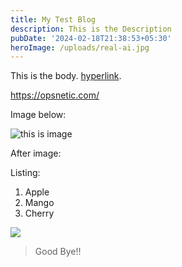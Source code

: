 ```yaml
---
title: My Test Blog
description: This is the Description
pubDate: '2024-02-18T21:38:53+05:30'
heroImage: /uploads/real-ai.jpg
---
```

This is the body. [hyperlink](https://opsnetic.com/).

https://opsnetic.com/

Image below:

![this is image](/uploads/images.jpeg)

After image:

Listing:

1. Apple
2. Mango
3. Cherry

![](/uploads/cherry.jpg)

> Good Bye!!
